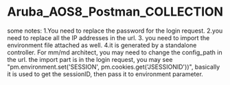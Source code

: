 # Aruba_AOS8_Postman_COLLECTION

some notes:
1.You need to replace the password for the login request.
2.you need to replace all the IP addresses in the url.
3. you need to import the environment file attached as well.
4.it is generated by a standalone controller. For mm/md architect, you may need to change the config_path in the url.
the import part is in the login request, you may see "pm.environment.set('SESSION', pm.cookies.get('JSESSIONID'))", basically it is used to get the sessionID, then pass it to environment parameter.
